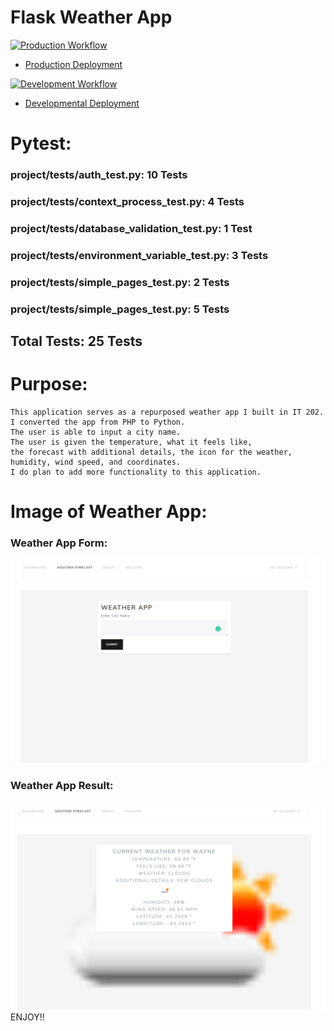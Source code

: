 # Flask Weather App

[![Production Workflow](https://github.com/Exodo-LS/is219_final_app/actions/workflows/prod.yml/badge.svg)](https://github.com/Exodo-LS/is219_final_app/actions/workflows/prod.yml)
* [Production Deployment](https://is219-final-prod.herokuapp.com/)

[![Development Workflow](https://github.com/Exodo-LS/is219_final_app/actions/workflows/dev.yml/badge.svg)](https://github.com/Exodo-LS/is219_final_app/actions/workflows/dev.yml)
* [Developmental Deployment](https://is219-final-dev.herokuapp.com/)

# Pytest:
### project/tests/auth_test.py: 10 Tests
### project/tests/context_process_test.py: 4 Tests
### project/tests/database_validation_test.py: 1 Test
### project/tests/environment_variable_test.py: 3 Tests
### project/tests/simple_pages_test.py: 2 Tests
### project/tests/simple_pages_test.py: 5 Tests
## Total Tests: 25 Tests

# Purpose:
```
This application serves as a repurposed weather app I built in IT 202.  
I converted the app from PHP to Python.  
The user is able to input a city name.  
The user is given the temperature, what it feels like, 
the forecast with additional details, the icon for the weather,
humidity, wind speed, and coordinates. 
I do plan to add more functionality to this application.
```
# Image of Weather App:
### Weather App Form:
![Weather Form](app/static/images/weather_form.png)
### Weather App Result:
![Weather Result](app/static/images/weather_result.png)
ENJOY!!
